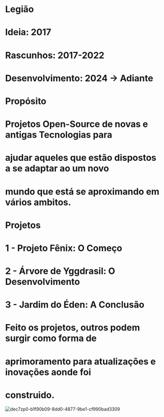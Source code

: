 # Legião

# Ideia: 2017

# Rascunhos: 2017-2022

# Desenvolvimento: 2024 -> Adiante

# Propósito

# Projetos Open-Source de novas e antigas Tecnologias para
# ajudar aqueles que estão dispostos a se adaptar ao um novo
# mundo que está se aproximando em vários ambitos.

# Projetos
# 1 - Projeto Fênix: O Começo
# 2 - Árvore de Yggdrasil: O Desenvolvimento
# 3 - Jardim do Éden: A Conclusão

# Feito os projetos, outros podem surgir como forma de
# aprimoramento para atualizações e inovações aonde foi
# construido.

![dec7zp0-b1f90b09-8dd0-4877-9be1-cf990bad3309](https://github.com/Nicolau-369/Legi-o/assets/160781135/50be057d-b847-4400-9637-8d3ce071402b)

